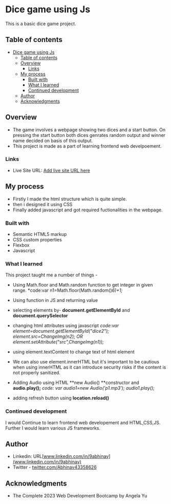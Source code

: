 # Dice game using Js
This is a basic dice game project.

## Table of contents
- [Dice game using Js](#dice-game-using-js)
  - [Table of contents](#table-of-contents)
  - [Overview](#overview)
    - [Links](#links)
  - [My process](#my-process)
    - [Built with](#built-with)
    - [What I learned](#what-i-learned)
    - [Continued development](#continued-development)
  - [Author](#author)
  - [Acknowledgments](#acknowledgments)

## Overview
- The game involves a webpage showing two dices and a start button. On pressing the start button both dices genrates random output and winner name decided on basis of this output.
- This project is made as a part of learning frontend web develpoement.

### Links
- Live Site URL: [Add live site URL here](https://dice-game-js1.vercel.app/)

## My process
- Firstly I made the html structure which is quite simple.
- then i designed it using CSS
- Finally added javascript and got required fuctionalities in the webpage.
  
### Built with

- Semantic HTML5 markup
- CSS custom properties
- Flexbox
- Javascript

### What I learned
This project taught me a number of things -
- Using Math.floor and Math.random function to get integer in given range.
*code:var n1=Math.floor(Math.random()*6)+1;*

- Using function in JS and returning value

- selecting elements by- **document.getElementById** and **document.querySelector**

- changing html attributes using javascript
*code:var element=document.getElementById("dice2");*
*element.src=ChangeImg(n2); OR element.setAttribute("src",ChangeImg(n1));*

- using element.textContent to change text of html element
- We can also use element.innerHTML but  it's important to be cautious when using innerHTML as it can introduce security risks if the content is not properly sanitized.

- Adding Audio using HTML **new Audio() **constructor and **audio.play();**
*code: var audio1=new Audio('p1.mp3');*
*audio1.play();*

- adding refresh button using **location.reload()**

### Continued development
I would Continue to learn frontend web developement and HTML,CSS,JS. Further I would learn various JS frameworks.

## Author

- Linkedin: URL[www.linkedin.com/in/9abhinav](www.linkedin.com/in/9abhinav)
- Twitter - [twitter.com/Abhinav43358626](twitter.com/Abhinav43358626)

## Acknowledgments
- The Complete 2023 Web Development Bootcamp by Angela Yu